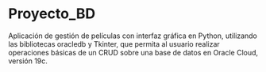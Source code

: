# Proyecto_BD
Aplicación de gestión de películas con interfaz gráfica en Python, utilizando las bibliotecas oracledb y Tkinter, que permita al usuario realizar operaciones básicas de un CRUD sobre una base de datos en Oracle Cloud, versión 19c.
